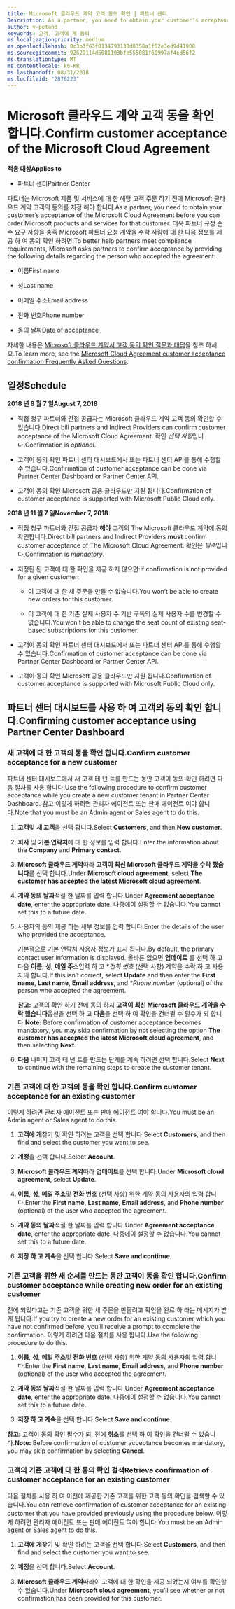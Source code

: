```yaml
---
title: Microsoft 클라우드 계약 고객 동의 확인 | 파트너 센터
Description: As a partner, you need to obtain your customer’s acceptance of the Microsoft Cloud Agreement before you can order Microsoft products and services for that customer. To better help partners meet compliance requirements, Microsoft asks partners to confirm acceptance by providing certain details regarding the person who accepted the agreement.
author: v-petand
keywords: 고객, 고객에 게 동의
ms.localizationpriority: medium
ms.openlocfilehash: 0c3b3f63f0134793130d8358a1f52e3ed9d41908
ms.sourcegitcommit: 92629114d5081103bfe555081f69997af4ed56f2
ms.translationtype: MT
ms.contentlocale: ko-KR
ms.lasthandoff: 08/31/2018
ms.locfileid: "2876223"
---
```

# <a name="confirm-customer-acceptance-of-the-microsoft-cloud-agreement"></a><span data-ttu-id="e9cbd-103">Microsoft 클라우드 계약 고객 동을 확인 합니다.</span><span class="sxs-lookup"><span data-stu-id="e9cbd-103">Confirm customer acceptance of the Microsoft Cloud Agreement</span></span>

**<span data-ttu-id="e9cbd-104">적용 대상</span><span class="sxs-lookup"><span data-stu-id="e9cbd-104">Applies to</span></span>**
-  <span data-ttu-id="e9cbd-105">파트너 센터</span><span class="sxs-lookup"><span data-stu-id="e9cbd-105">Partner Center</span></span>

<span data-ttu-id="e9cbd-106">파트너는 Microsoft 제품 및 서비스에 대 한 해당 고객 주문 하기 전에 Microsoft 클라우드 계약 고객의 동의를 지정 해야 합니다.</span><span class="sxs-lookup"><span data-stu-id="e9cbd-106">As a partner, you need to obtain your customer’s acceptance of the Microsoft Cloud Agreement before you can order Microsoft products and services for that customer.</span></span> <span data-ttu-id="e9cbd-107">더욱 파트너 규정 준수 요구 사항을 충족 Microsoft 파트너 요청 계약을 수락 사람에 대 한 다음 정보를 제공 하 여 동의 확인 하려면:</span><span class="sxs-lookup"><span data-stu-id="e9cbd-107">To better help partners meet compliance requirements, Microsoft asks partners to confirm acceptance by providing the following details regarding the person who accepted the agreement:</span></span> 

-   <span data-ttu-id="e9cbd-108">이름</span><span class="sxs-lookup"><span data-stu-id="e9cbd-108">First name</span></span>

-   <span data-ttu-id="e9cbd-109">성</span><span class="sxs-lookup"><span data-stu-id="e9cbd-109">Last name</span></span>

-   <span data-ttu-id="e9cbd-110">이메일 주소</span><span class="sxs-lookup"><span data-stu-id="e9cbd-110">Email address</span></span>

-   <span data-ttu-id="e9cbd-111">전화 번호</span><span class="sxs-lookup"><span data-stu-id="e9cbd-111">Phone number</span></span>

-   <span data-ttu-id="e9cbd-112">동의 날짜</span><span class="sxs-lookup"><span data-stu-id="e9cbd-112">Date of acceptance</span></span>

<span data-ttu-id="e9cbd-113">자세한 내용은 [Microsoft 클라우드 계약서 고객 동의 확인 질문과 대답](https://docs.microsoft.com/en-us/partner-center/confirm-consent-faq)을 참조 하세요.</span><span class="sxs-lookup"><span data-stu-id="e9cbd-113">To learn more, see the [Microsoft Cloud Agreement customer acceptance confirmation Frequently Asked Questions](https://docs.microsoft.com/en-us/partner-center/confirm-consent-faq).</span></span>

## <a name="schedule"></a><span data-ttu-id="e9cbd-114">일정</span><span class="sxs-lookup"><span data-stu-id="e9cbd-114">Schedule</span></span>

**<span data-ttu-id="e9cbd-115">2018 년 8 월 7 일</span><span class="sxs-lookup"><span data-stu-id="e9cbd-115">August 7, 2018</span></span>**

-   <span data-ttu-id="e9cbd-116">직접 청구 파트너와 간접 공급자는 Microsoft 클라우드 계약 고객 동의 확인할 수 있습니다.</span><span class="sxs-lookup"><span data-stu-id="e9cbd-116">Direct bill partners and Indirect Providers can confirm customer acceptance of the Microsoft Cloud Agreement.</span></span> <span data-ttu-id="e9cbd-117">확인 *선택 사항*입니다.</span><span class="sxs-lookup"><span data-stu-id="e9cbd-117">Confirmation is *optional*.</span></span>

-   <span data-ttu-id="e9cbd-118">고객이 동의 확인 파트너 센터 대시보드에서 또는 파트너 센터 API를 통해 수행할 수 있습니다.</span><span class="sxs-lookup"><span data-stu-id="e9cbd-118">Confirmation of customer acceptance can be done via Partner Center Dashboard or Partner Center API.</span></span>

-   <span data-ttu-id="e9cbd-119">고객이 동의 확인 Microsoft 공용 클라우드만 지원 됩니다.</span><span class="sxs-lookup"><span data-stu-id="e9cbd-119">Confirmation of customer acceptance is supported with Microsoft Public Cloud only.</span></span>


**<span data-ttu-id="e9cbd-120">2018 년 11 월 7 일</span><span class="sxs-lookup"><span data-stu-id="e9cbd-120">November 7, 2018</span></span>**

-   <span data-ttu-id="e9cbd-121">직접 청구 파트너와 간접 공급자 **해야** 고객의 The Microsoft 클라우드 계약에 동의 확인합니다.</span><span class="sxs-lookup"><span data-stu-id="e9cbd-121">Direct bill partners and Indirect Providers **must** confirm customer acceptance of The Microsoft Cloud Agreement.</span></span> <span data-ttu-id="e9cbd-122">확인은 *필수*입니다.</span><span class="sxs-lookup"><span data-stu-id="e9cbd-122">Confirmation is *mandatory*.</span></span>

-   <span data-ttu-id="e9cbd-123">지정된 된 고객에 대 한 확인을 제공 하지 않으면:</span><span class="sxs-lookup"><span data-stu-id="e9cbd-123">If confirmation is not provided for a given customer:</span></span>

    -   <span data-ttu-id="e9cbd-124">이 고객에 대 한 새 주문을 만들 수 없습니다.</span><span class="sxs-lookup"><span data-stu-id="e9cbd-124">You won’t be able to create new orders for this customer.</span></span>

    -   <span data-ttu-id="e9cbd-125">이 고객에 대 한 기존 실제 사용자 수 기반 구독의 실제 사용자 수를 변경할 수 없습니다.</span><span class="sxs-lookup"><span data-stu-id="e9cbd-125">You won’t be able to change the seat count of existing seat-based subscriptions for this customer.</span></span>

-   <span data-ttu-id="e9cbd-126">고객이 동의 확인 파트너 센터 대시보드에서 또는 파트너 센터 API를 통해 수행할 수 있습니다.</span><span class="sxs-lookup"><span data-stu-id="e9cbd-126">Confirmation of customer acceptance can be done via Partner Center Dashboard or Partner Center API.</span></span>

-   <span data-ttu-id="e9cbd-127">고객이 동의 확인 Microsoft 공용 클라우드만 지원 됩니다.</span><span class="sxs-lookup"><span data-stu-id="e9cbd-127">Confirmation of customer acceptance is supported with Microsoft Public Cloud only.</span></span>


## <a name="confirming-customer-acceptance-using-partner-center-dashboard"></a><span data-ttu-id="e9cbd-128">파트너 센터 대시보드를 사용 하 여 고객의 동의 확인 합니다.</span><span class="sxs-lookup"><span data-stu-id="e9cbd-128">Confirming customer acceptance using Partner Center Dashboard</span></span>

### <a name="confirm-customer-acceptance-for-a-new-customer"></a><span data-ttu-id="e9cbd-129">새 고객에 대 한 고객의 동을 확인 합니다.</span><span class="sxs-lookup"><span data-stu-id="e9cbd-129">Confirm customer acceptance for a new customer</span></span>

<span data-ttu-id="e9cbd-130">파트너 센터 대시보드에서 새 고객 테 넌 트를 만드는 동안 고객이 동의 확인 하려면 다음 절차를 사용 합니다.</span><span class="sxs-lookup"><span data-stu-id="e9cbd-130">Use the following procedure to confirm customer acceptance while you create a new customer tenant in Partner Center Dashboard.</span></span> <span data-ttu-id="e9cbd-131">참고 이렇게 하려면 관리자 에이전트 또는 판매 에이전트 여야 합니다.</span><span class="sxs-lookup"><span data-stu-id="e9cbd-131">Note that you must be an Admin agent or Sales agent to do this.</span></span> 
1.  <span data-ttu-id="e9cbd-132">**고객**및 **새 고객**을 선택 합니다.</span><span class="sxs-lookup"><span data-stu-id="e9cbd-132">Select **Customers**, and then **New customer**.</span></span>

2.  <span data-ttu-id="e9cbd-133">**회사** 및 **기본 연락처**에 대 한 정보를 입력 합니다.</span><span class="sxs-lookup"><span data-stu-id="e9cbd-133">Enter the information about the **Company** and **Primary contact**.</span></span>

3.  <span data-ttu-id="e9cbd-134">**Microsoft 클라우드 계약**따라 **고객이 최신 Microsoft 클라우드 계약을 수락 했습니다**를 선택 합니다.</span><span class="sxs-lookup"><span data-stu-id="e9cbd-134">Under **Microsoft cloud agreement**, select **The customer has accepted the latest Microsoft cloud agreement**.</span></span> 

4.  <span data-ttu-id="e9cbd-135">**계약 동의 날짜**적절 한 날짜를 입력 합니다.</span><span class="sxs-lookup"><span data-stu-id="e9cbd-135">Under **Agreement acceptance date**, enter the appropriate date.</span></span> <span data-ttu-id="e9cbd-136">나중에이 설정할 수 없습니다.</span><span class="sxs-lookup"><span data-stu-id="e9cbd-136">You cannot set this to a future date.</span></span>

5.  <span data-ttu-id="e9cbd-137">사용자의 동의 제공 하는 세부 정보를 입력 합니다.</span><span class="sxs-lookup"><span data-stu-id="e9cbd-137">Enter the details of the user who provided the acceptance.</span></span> 

    <span data-ttu-id="e9cbd-138">기본적으로 기본 연락처 사용자 정보가 표시 됩니다.</span><span class="sxs-lookup"><span data-stu-id="e9cbd-138">By default, the primary contact user information is displayed.</span></span> <span data-ttu-id="e9cbd-139">올바른 없으면 **업데이트** 를 선택 하 고 다음 **이름**, **성**, **메일 주소**입력 하 고 \**전화 번호* (선택 사항) 계약을 수락 하 고 사용자의 합니다.</span><span class="sxs-lookup"><span data-stu-id="e9cbd-139">If this isn’t correct, select **Update** and then enter the **First name**, **Last name**, **Email address**, and \**Phone number* (optional) of the person who accepted the agreement.</span></span>

    <span data-ttu-id="e9cbd-140">**참고:** 고객의 확인 하기 전에 동의 하지 **고객이 최신 Microsoft 클라우드 계약을 수락 했습니다**옵션을 선택 하 고 **다음**을 선택 하 여 확인을 건너뛸 수 필수가 되 합니다.</span><span class="sxs-lookup"><span data-stu-id="e9cbd-140">**Note:** Before confirmation of customer acceptance becomes mandatory, you may skip confirmation by not selecting the option **The customer has accepted the latest Microsoft cloud agreement**, and then selecting **Next**.</span></span>

6.  <span data-ttu-id="e9cbd-141">**다음** 나머지 고객 테 넌 트를 만드는 단계를 계속 하려면 선택 합니다.</span><span class="sxs-lookup"><span data-stu-id="e9cbd-141">Select **Next** to continue with the remaining steps to create the customer tenant.</span></span>

### <a name="confirm-customer-acceptance-for-an-existing-customer"></a><span data-ttu-id="e9cbd-142">기존 고객에 대 한 고객의 동을 확인 합니다.</span><span class="sxs-lookup"><span data-stu-id="e9cbd-142">Confirm customer acceptance for an existing customer</span></span>

<span data-ttu-id="e9cbd-143">이렇게 하려면 관리자 에이전트 또는 판매 에이전트 여야 합니다.</span><span class="sxs-lookup"><span data-stu-id="e9cbd-143">You must be an Admin agent or Sales agent to do this.</span></span> 

1.  <span data-ttu-id="e9cbd-144">**고객에 게**찾기 및 확인 하려는 고객을 선택 합니다.</span><span class="sxs-lookup"><span data-stu-id="e9cbd-144">Select **Customers**, and then find and select the customer you want to see.</span></span> 

2.  <span data-ttu-id="e9cbd-145">**계정**을 선택 합니다.</span><span class="sxs-lookup"><span data-stu-id="e9cbd-145">Select **Account**.</span></span>

3.  <span data-ttu-id="e9cbd-146">**Microsoft 클라우드 계약**따라 **업데이트**를 선택 합니다.</span><span class="sxs-lookup"><span data-stu-id="e9cbd-146">Under **Microsoft cloud agreement**, select **Update**.</span></span>

4.  <span data-ttu-id="e9cbd-147">**이름**, **성**, **메일 주소**및 **전화 번호** (선택 사항) 위한 계약 동의 사용자의 입력 합니다.</span><span class="sxs-lookup"><span data-stu-id="e9cbd-147">Enter the **First name**, **Last name**, **Email address**, and **Phone number** (optional) of the user who accepted the agreement.</span></span>

5.  <span data-ttu-id="e9cbd-148">**계약 동의 날짜**적절 한 날짜를 입력 합니다.</span><span class="sxs-lookup"><span data-stu-id="e9cbd-148">Under **Agreement acceptance date**, enter the appropriate date.</span></span> <span data-ttu-id="e9cbd-149">나중에이 설정할 수 없습니다.</span><span class="sxs-lookup"><span data-stu-id="e9cbd-149">You cannot set this to a future date.</span></span>

6.  <span data-ttu-id="e9cbd-150">**저장 하 고 계속**을 선택 합니다.</span><span class="sxs-lookup"><span data-stu-id="e9cbd-150">Select **Save and continue**.</span></span>

### <a name="confirm-customer-acceptance-while-creating-new-order-for-an-existing-customer"></a><span data-ttu-id="e9cbd-151">기존 고객을 위한 새 순서를 만드는 동안 고객이 동을 확인 합니다.</span><span class="sxs-lookup"><span data-stu-id="e9cbd-151">Confirm customer acceptance while creating new order for an existing customer</span></span>

<span data-ttu-id="e9cbd-152">전에 되었다고는 기존 고객을 위한 새 주문을 만들려고 확인을 완료 하 라는 메시지가 받게 됩니다.</span><span class="sxs-lookup"><span data-stu-id="e9cbd-152">If you try to create a new order for an existing customer which you have not confirmed before, you’ll receive a prompt to complete the confirmation.</span></span> <span data-ttu-id="e9cbd-153">이렇게 하려면 다음 절차를 사용 합니다.</span><span class="sxs-lookup"><span data-stu-id="e9cbd-153">Use the following procedure to do this.</span></span> 

1.  <span data-ttu-id="e9cbd-154">**이름**, **성**, **메일 주소**및 **전화 번호** (선택 사항) 위한 계약 동의 사용자의 입력 합니다.</span><span class="sxs-lookup"><span data-stu-id="e9cbd-154">Enter the **First name**, **Last name**, **Email address**, and **Phone number** (optional) of the user who accepted the agreement.</span></span>

2.  <span data-ttu-id="e9cbd-155">**계약 동의 날짜**적절 한 날짜를 입력 합니다.</span><span class="sxs-lookup"><span data-stu-id="e9cbd-155">Under **Agreement acceptance date**, enter the appropriate date.</span></span> <span data-ttu-id="e9cbd-156">나중에이 설정할 수 없습니다.</span><span class="sxs-lookup"><span data-stu-id="e9cbd-156">You cannot set this to a future date.</span></span>

3.  <span data-ttu-id="e9cbd-157">**저장 하 고 계속**을 선택 합니다.</span><span class="sxs-lookup"><span data-stu-id="e9cbd-157">Select **Save and continue**.</span></span>

<span data-ttu-id="e9cbd-158">**참고:** 고객이 동의 확인 필수가 되, 전에 **취소**를 선택 하 여 확인을 건너뛸 수 있습니다.</span><span class="sxs-lookup"><span data-stu-id="e9cbd-158">**Note:** Before confirmation of customer acceptance becomes mandatory, you may skip confirmation by selecting **Cancel**.</span></span>

### <a name="retrieve-confirmation-of-customer-acceptance-for-an-existing-customer"></a><span data-ttu-id="e9cbd-159">고객의 기존 고객에 대 한 동의 확인 검색</span><span class="sxs-lookup"><span data-stu-id="e9cbd-159">Retrieve confirmation of customer acceptance for an existing customer</span></span>

<span data-ttu-id="e9cbd-160">다음 절차를 사용 하 여 이전에 제공한 기존 고객을 위한 고객 동의 확인을 검색할 수 있습니다.</span><span class="sxs-lookup"><span data-stu-id="e9cbd-160">You can retrieve confirmation of customer acceptance for an existing customer that you have provided previously using the procedure below.</span></span> <span data-ttu-id="e9cbd-161">이렇게 하려면 관리자 에이전트 또는 판매 에이전트 여야 합니다.</span><span class="sxs-lookup"><span data-stu-id="e9cbd-161">You must be an Admin agent or Sales agent to do this.</span></span> 

1.  <span data-ttu-id="e9cbd-162">**고객에 게**찾기 및 확인 하려는 고객을 선택 합니다.</span><span class="sxs-lookup"><span data-stu-id="e9cbd-162">Select **Customers**, and then find and select the customer you want to see.</span></span> 

2.  <span data-ttu-id="e9cbd-163">**계정**을 선택 합니다.</span><span class="sxs-lookup"><span data-stu-id="e9cbd-163">Select **Account**.</span></span>

3.  <span data-ttu-id="e9cbd-164">**Microsoft 클라우드 계약**따라이 고객에 대 한 확인을 제공 되었는지 여부를 확인할 수 있습니다.</span><span class="sxs-lookup"><span data-stu-id="e9cbd-164">Under **Microsoft cloud agreement**, you’ll see whether or not confirmation has been provided for this customer.</span></span>

